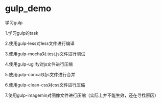 # gulp_demo
学习gulp

1.学习gulp的task

2.使用gulp-less对less文件进行编译

3.使用gulp-mocha对.test.js文件进行测试

4.使用gulp-uglify对js文件进行压缩

5.使用gulp-concat对js文件进行合并

6.使用gulp-clean-css对css文件进行压缩

7.使用gulp-imagemin对图像文件进行压缩（实际上并不能生效，还在寻找原因）